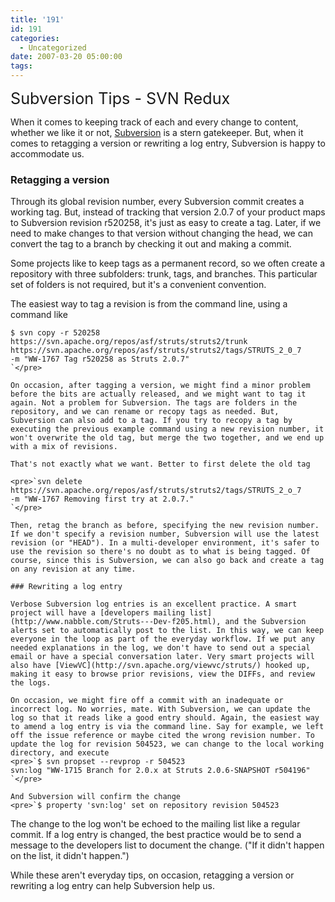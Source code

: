 ```yaml
---
title: '191'
id: 191
categories:
  - Uncategorized
date: 2007-03-20 05:00:00
tags:
---
```


<span style="font-size:180%;">Subversion Tips - SVN Redux</span>

When it comes to keeping track of each and every change to content, whether we like it or not, [Subversion](http://subversion.tigris.org/) is a stern gatekeeper. But, when it comes to retagging a version or rewriting a log entry, Subversion is happy to accommodate us.

### Retagging a version

Through its global revision number, every Subversion commit creates a working tag. But, instead of tracking that version 2.0.7 of your product maps to Subversion revision r520258, it's just as easy to create a tag. Later, if we need to make changes to that version without changing the head, we can convert the tag to a branch by checking it out and making a commit. 

Some projects like to keep tags as a permanent record, so we often create a repository with three subfolders: trunk, tags, and branches. This particular set of folders is not required, but it's a convenient convention.  

The easiest way to tag a revision is from the command line, using a command like

    $ svn copy -r 520258
    https://svn.apache.org/repos/asf/struts/struts2/trunk
    https://svn.apache.org/repos/asf/struts/struts2/tags/STRUTS_2_0_7
    -m "WW-1767 Tag r520258 as Struts 2.0.7"
    `</pre>

    On occasion, after tagging a version, we might find a minor problem before the bits are actually released, and we might want to tag it again. Not a problem for Subversion. The tags are folders in the repository, and we can rename or recopy tags as needed. But, Subversion can also add to a tag. If you try to recopy a tag by executing the previous example command using a new revision number, it won't overwrite the old tag, but merge the two together, and we end up with a mix of revisions. 

    That's not exactly what we want. Better to first delete the old tag

    <pre>`svn delete https://svn.apache.org/repos/asf/struts/struts2/tags/STRUTS_2_o_7
    -m "WW-1767 Removing first try at 2.0.7."
    `</pre>

    Then, retag the branch as before, specifying the new revision number. If we don't specify a revision number, Subversion will use the latest revision (or "HEAD"). In a multi-developer environment, it's safer to use the revision so there's no doubt as to what is being tagged. Of course, since this is Subversion, we can also go back and create a tag on any revision at any time. 

    ### Rewriting a log entry 

    Verbose Subversion log entries is an excellent practice. A smart project will have a [developers mailing list](http://www.nabble.com/Struts---Dev-f205.html), and the Subversion alerts set to automatically post to the list. In this way, we can keep everyone in the loop as part of the everyday workflow. If we put any needed explanations in the log, we don't have to send out a special email or have a special conversation later. Very smart projects will also have [ViewVC](http://svn.apache.org/viewvc/struts/) hooked up, making it easy to browse prior revisions, view the DIFFs, and review the logs. 

    On occasion, we might fire off a commit with an inadequate or incorrect log. No worries, mate. With Subversion, we can update the log so that it reads like a good entry should. Again, the easiest way to amend a log entry is via the command line. Say for example, we left off the issue reference or maybe cited the wrong revision number. To update the log for revision 504523, we can change to the local working directory, and execute
    <pre>`$ svn propset --revprop -r 504523
    svn:log "WW-1715 Branch for 2.0.x at Struts 2.0.6-SNAPSHOT r504196"
    `</pre>

    And Subversion will confirm the change
    <pre>`$ property 'svn:log' set on repository revision 504523

The change to the log won't be echoed to the mailing list like a regular commit. If a log entry is changed, the best practice would be to send a message to the developers list to document the change. ("If it didn't happen on the list, it didn't happen.")

While these aren't everyday tips, on occasion, retagging a version or rewriting a log entry can help Subversion help us.